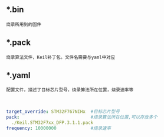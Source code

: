 ## *.bin
    烧录所用到的固件
## *.pack
    烧录算法文件，Keil补丁包。文件名需要与yaml中对应
## *.yaml
    配置文件，描述了目标芯片型号，烧录算法所在位置，烧录速率等


​    
```yaml
target_override: STM32F767NIHx  #目标芯片型号
pack:                           #烧录算法所在位置,可以存放多个
  ./Keil.STM32F7xx_DFP.3.1.1.pack
frequency: 10000000             #烧录速率
```